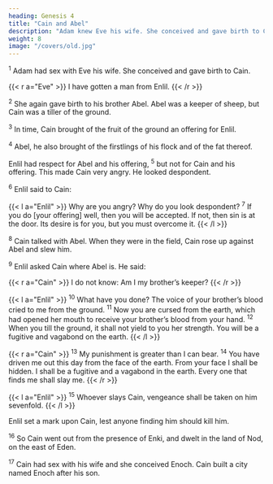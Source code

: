 ```yaml
---
heading: Genesis 4
title: "Cain and Abel"
description: "Adam knew Eve his wife. She conceived and gave birth to Cain"
weight: 8
image: "/covers/old.jpg"
---
```



<sup>1</sup> Adam had sex with Eve his wife. She conceived and gave birth to Cain.

{{< r a="Eve" >}}
I have gotten a man from Enlil.
{{< /r >}}

<sup>2</sup> She again gave birth to his brother Abel. Abel was a keeper of sheep, but Cain was a tiller of the ground.

<sup>3</sup> In time, Cain brought of the fruit of the ground an offering for Enlil. 

<sup>4</sup> Abel, he also brought of the firstlings of his flock and of the fat thereof.

Enlil had respect for Abel and his offering, <sup>5</sup> but not for Cain and his offering. This made Cain very angry. He looked despondent. 

<sup>6</sup> Enlil said to Cain:

{{< l a="Enlil" >}}
Why are you angry? Why do you look despondent? <sup>7</sup> If you do [your offering] well, then you will be accepted. If not, then sin is at the door. Its desire is for you, but you must overcome it.
{{< /l >}}


<sup>8</sup> Cain talked with Abel. When they were in the field, Cain rose up against Abel and slew him.

<sup>9</sup> Enlil asked Cain where Abel is. He said:

{{< r a="Cain" >}}
I do not know: Am I my brother’s keeper? 
{{< /r >}}

{{< l a="Enlil" >}}
<sup>10</sup> What have you done? The voice of your brother’s blood cried to me from the ground. <sup>11</sup> Now you are cursed from the earth, which had opened her mouth to receive your brother’s blood from your hand. <sup>12</sup> When you till the ground, it shall not yield to you her strength. You will be a fugitive and vagabond on the earth. 
{{< /l >}}

{{< r a="Cain" >}}
<sup>13</sup> My punishment is greater than I can bear. <sup>14</sup> You have driven me out this day from the face of the earth. From your face I shall be hidden. I shall be a fugitive and a vagabond in the earth. Every one that finds me shall slay me.
{{< /r >}}


{{< l a="Enlil" >}}
<sup>15</sup> Whoever slays Cain, vengeance shall be taken on him sevenfold.
{{< /l >}}

Enlil set a mark upon Cain, lest anyone finding him should kill him.

<sup>16</sup> So Cain went out from the presence of Enki, and dwelt in the land of Nod, on the east of Eden. 

<sup>17</sup> Cain had sex with his wife and she conceived Enoch. Cain built a city named Enoch after his son. 
<!-- 
{4:18} And unto Enoch was born Irad: and Irad begat Mehujael: and
Mehujael begat Methusael: and Methusael begat Lamech.

{4:19} And Lamech took unto him two wives: the name
of the one [was] Adah, and the name of the other Zillah.

{4:20} And Adah bare Jabal: he was the father of such as
dwell in tents, and [of such as have] cattle. {4:21} And his
brother’s name [was] Jubal: he was the father of all such as
handle the harp and organ. {4:22} And Zillah, she also bare
Tubal- cain, an instructer of every artificer in brass and iron:
and the sister of Tubal-cain [was] Naamah. {4:23} And
Lamech said unto his wives, Adah and Zillah, Hear my
voice; you wives of Lamech, hearken unto my speech: for I
have slain a man to my wounding, and a young man to my
hurt. {4:24} If Cain shall be avenged sevenfold, truly Lamech seventy and sevenfold.


{4:25} Adam had sex with his wife again. She bore a son, Seth.


r a="Eve" 
Enlil had appointed me another seed to replace Abel, whom Cain slew. 
/r  -->
<!-- 
{4:26} Seth later had a son named Enos. 

{5:1} This [is] the book of the generations of Adam. In
the day that God created man, in the likeness of God made
he him; {5:2} Male and female created he them; and
blessed them, and called their name Adam, in the day when
they were created.

{5:3} Adam lived 130 years, and
begat [a son] in his own likeness, after his image; and called
his name Seth: 

{5:4} And the days of Adam after he had begotten Seth were 800 years.

He begat sons and daughters: {5:5} And all the days that Adam lived were
nine hundred and thirty years: and he died. 

{5:6} Seth lived 105 years, and begat Enos: 

{5:7} Seth lived after he begat Enos 807 years, and begat sons and daughters: 

{5:8} All the days of Seth were 912 years: and he died.

{5:9} Enos lived 90 years, and begat Cainan:

{5:10} Enos lived after he begat Cainan 815 years, and begat sons and daughters: 

{5:11} And all the days of Enos were nine hundred and five years: and
he died.

{5:12} And Cainan lived seventy years, and begat Mahalaleel: 

{5:13} And Cainan lived after he begat Mahalaleel 840 years, and begat sons and daughters: 

{5:14} And all the days of Cainan were 910 years: and he died. -->